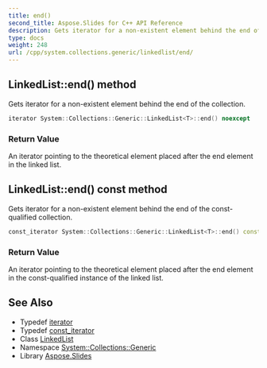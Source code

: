 ```yaml
---
title: end()
second_title: Aspose.Slides for C++ API Reference
description: Gets iterator for a non-existent element behind the end of the collection.
type: docs
weight: 248
url: /cpp/system.collections.generic/linkedlist/end/
---
```

## LinkedList::end() method


Gets iterator for a non-existent element behind the end of the collection.

```cpp
iterator System::Collections::Generic::LinkedList<T>::end() noexcept
```


### Return Value

An iterator pointing to the theoretical element placed after the end element in the linked list.

## LinkedList::end() const method


Gets iterator for a non-existent element behind the end of the const-qualified collection.

```cpp
const_iterator System::Collections::Generic::LinkedList<T>::end() const noexcept
```


### Return Value

An iterator pointing to the theoretical element placed after the end element in the const-qualified instance of the linked list.

## See Also

* Typedef [iterator](../ienumerable/iterator/)
* Typedef [const_iterator](../ienumerable/const_iterator/)
* Class [LinkedList](./)
* Namespace [System::Collections::Generic](../)
* Library [Aspose.Slides](../../)